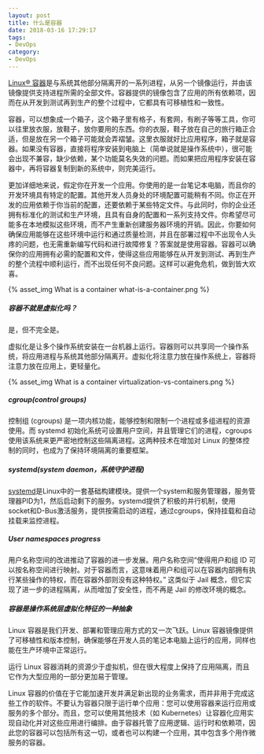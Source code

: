 ```yaml
---
layout: post
title: 什么是容器
date: 2018-03-16 17:29:17
tags:
- DevOps
category:
- DevOps
---
```

[Linux® 容器](https://www.redhat.com/zh/topics/containers)是与系统其他部分隔离开的一系列进程，从另一个镜像运行，并由该镜像提供支持进程所需的全部文件。容器提供的镜像包含了应用的所有依赖项，因而在从开发到测试再到生产的整个过程中，它都具有可移植性和一致性。

容器，可以想象成一个箱子，这个箱子里有格子，有套网，有刷子等等工具，你可以往里放衣服，放鞋子，放你要用的东西。你的衣服，鞋子放在自己的旅行箱正合适，但是放在另一个箱子可能就会弄褶皱。这里衣服就好比应用程序，箱子就是容器。如果没有容器，直接将程序安装到电脑上（简单说就是操作系统中），很可能会出现不兼容，缺少依赖，某个功能莫名失效的问题。而如果把应用程序安装在容器中，再将容器复制到新的系统中，则完美运行。

更加详细地来说，假定你在开发一个应用。你使用的是一台笔记本电脑，而且你的开发环境具有特定的配置。其他开发人员身处的环境配置可能稍有不同。你正在开发的应用依赖于你当前的配置，还要依赖于某些特定文件。与此同时，你的企业还拥有标准化的测试和生产环境，且具有自身的配置和一系列支持文件。你希望尽可能多在本地模拟这些环境，而不产生重新创建服务器环境的开销。因此，你要如何确保应用能够在这些环境中运行和通过质量检测，并且在部署过程中不出现令人头疼的问题，也无需重新编写代码和进行故障修复？答案就是使用容器。容器可以确保你的应用拥有必需的配置和文件，使得这些应用能够在从开发到测试、再到生产的整个流程中顺利运行，而不出现任何不良问题。这样可以避免危机，做到皆大欢喜。

{% asset_img What is a container what-is-a-container.png %}

##### 容器不就是虚拟化吗？

是，但不完全是。

虚拟化是让多个操作系统安装在一台机器上运行。容器则可以共享同一个操作系统，将应用进程与系统其他部分隔离开。虚拟化将注意力放在操作系统上，容器将注意力放在应用上，更轻量化。

{% asset_img What is a container virtualization-vs-containers.png %}

##### cgroup(control groups)

控制组 (cgroups) 是一项内核功能，能够控制和限制一个进程或多组进程的资源使用。而 systemd 初始化系统可设置用户空间，并且管理它们的进程，cgroups 使用该系统来更严密地控制这些隔离进程。这两种技术在增加对 Linux 的整体控制的同时，也成为了保持环境隔离的重要框架。

##### systemd(system daemon，系统守护进程)

[systemd](https://www.freedesktop.org/wiki/Software/systemd/ )是Linux中的一套基础构建模块。提供一个system和服务管理器，服务管理器PID为1，然后启动剩下的服务。systemd提供了积极的并行机制，使用socket和D-Bus激活服务，提供按需启动的进程，通过cgroups，保持挂载和自动挂载来监控进程。

##### User namespaces progress

用户名称空间的改进推动了容器的进一步发展。用户名称空间“使得用户和组 ID 可以按名称空间进行映射。对于容器而言，这意味着用户和组可以在容器内部拥有执行某些操作的特权，而在容器外部则没有这种特权。” 这类似于 Jail 概念，但它实现了进一步的进程隔离，从而增加了安全性，而不再是 Jail 的修改环境的概念。

##### 容器是操作系统层虚拟化特征的一种抽象

Linux 容器是我们开发、部署和管理应用方式的又一次飞跃。Linux 容器镜像提供了可移植性和版本控制，确保能够在开发人员的笔记本电脑上运行的应用，同样也能在生产环境中正常运行。

运行 Linux 容器消耗的资源少于虚拟机，但在很大程度上保持了应用隔离，而且它作为大型应用的一部分更加易于管理。

Linux 容器的价值在于它能加速开发并满足新出现的业务需求，而并非用于完成这些工作的软件。不要认为容器只限于运行单个应用：您可以使用容器来运行应用或服务的多个部分。而且，您可以使用其他技术（如 Kubernetes）让容器化应用实现自动化并对这些应用进行编排。由于容器托管了应用逻辑、运行时和依赖项，因此您的容器可以包括所有这一切，或者也可以构建一个应用，其中包含多个用作微服务的容器。




